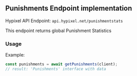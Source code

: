 ## Punishments Endpoint implementation

Hypixel API Endpoint: `api.hypixel.net/punishmentstats`

This endpoint returns global Punishment Statistics

### Usage

Example:
```ts
const punishments = await getPunishments(client);
// result: 'Punishments' interface with data
```

